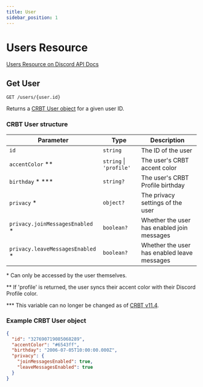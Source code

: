 ```yaml
---
title: User
sidebar_position: 1
---
```


# Users Resource

[Users Resource on Discord API Docs](https://discord.com/developers/docs/resources/user)

## Get User

`GET /users/{user.id}`

Returns a [CRBT User object](#example-crbt-user-object) for a given user ID.

### CRBT User structure

| Parameter                         | Type                    | Description                                 |
| --------------------------------- | ----------------------- | ------------------------------------------- |
| `id`                              | `string`                | The ID of the user                          |
| `accentColor` \*\*                | `string` \| `'profile'` | The user's CRBT accent color                |
| `birthday` \* \*\*\*              | `string?`               | The user's CRBT Profile birthday            |
| `privacy` \*                      | `object?`               | The privacy settings of the user            |
| `privacy.joinMessagesEnabled` \*  | `boolean?`              | Whether the user has enabled join messages  |
| `privacy.leaveMessagesEnabled` \* | `boolean?`              | Whether the user has enabled leave messages |

\* Can only be accessed by the user themselves.

\*\* If 'profile' is returned, the user syncs their accent color with their Discord Profile color.

\*\*\* This variable can no longer be changed as of [CRBT v11.4](https://crbt.app/announcements/rethinking-crbt-profiles-economy#the-background).

### Example CRBT User object

```json
{
  "id": "327690719085068289",
  "accentColor": "#6543ff",
  "birthday": "2006-07-05T10:00:00.000Z",
  "privacy": {
    "joinMessagesEnabled": true,
    "leaveMessagesEnabled": true
  }
}
```
